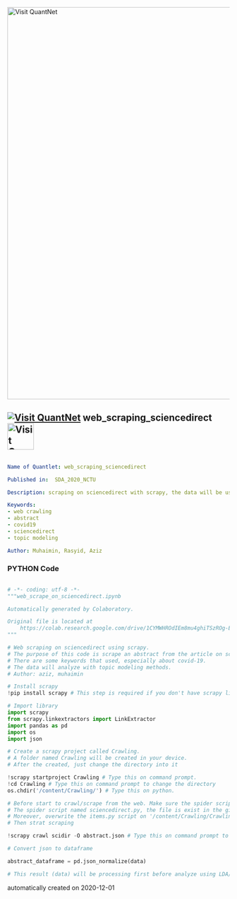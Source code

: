 [<img src="https://github.com/QuantLet/Styleguide-and-FAQ/blob/master/pictures/banner.png" width="888" alt="Visit QuantNet">](http://quantlet.de/)

## [<img src="https://github.com/QuantLet/Styleguide-and-FAQ/blob/master/pictures/qloqo.png" alt="Visit QuantNet">](http://quantlet.de/) **web_scraping_sciencedirect** [<img src="https://github.com/QuantLet/Styleguide-and-FAQ/blob/master/pictures/QN2.png" width="60" alt="Visit QuantNet 2.0">](http://quantlet.de/)

```yaml

Name of Quantlet: web_scraping_sciencedirect

Published in:  SDA_2020_NCTU

Description: scraping on sciencedirect with scrapy, the data will be used to create topic modeling about covid19 based on the abstract

Keywords:
- web crawling
- abstract
- covid19
- sciencedirect
- topic modeling

Author: Muhaimin, Rasyid, Aziz

```

### PYTHON Code
```python

# -*- coding: utf-8 -*-
"""web_scrape_on_sciencedirect.ipynb

Automatically generated by Colaboratory.

Original file is located at
    https://colab.research.google.com/drive/1CYMWHROdIEm8mu4ghiTSzROg-EFIQRoN
"""

# Web scraping on sciencedirect using scrapy.
# The purpose of this code is scrape an abstract from the article on sciencedirect.
# There are some keywords that used, especially about covid-19.
# The data will analyze with topic modeling methods.
# Author: aziz, muhaimin

# Install scrapy
!pip install scrapy # This step is required if you don't have scrapy library

# Import library
import scrapy
from scrapy.linkextractors import LinkExtractor
import pandas as pd
import os
import json

# Create a scrapy project called Crawling.
# A folder named Crawling will be created in your device.
# After the created, just change the directory into it

!scrapy startproject Crawling # Type this on command prompt.
!cd Crawling # Type this on command prompt to change the directory
os.chdir('/content/Crawling/') # Type this on python.

# Before start to crawl/scrape from the web. Make sure the spider script already in the folder spiders on '/content/Crawling/Crawling/spiders/'.
# The spider script named sciencedirect.py, the file is exist in the github.
# Moreover, overwrite the items.py script on '/content/Crawling/Crawling/' with the items.py script that exist in the github.
# Then strat scraping

!scrapy crawl scidir -O abstract.json # Type this on command prompt to start scraping

# Convert json to dataframe

abstract_dataframe = pd.json_normalize(data)

# This result (data) will be processing first before analyze using LDA/DTM
```

automatically created on 2020-12-01